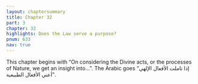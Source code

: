 ```yaml
---
layout: chaptersummary
title: Chapter 32
part: 3
chapter: 32
highlights: Does the Law serve a purpose?
pnum: 633
nav: true
---
```


This chapter begins with “On considering the Divine acts, or the processes of Nature, we get an insight into…”. The Arabic goes “إذا تاملت الأفعال الإلهي أعني الأفعال الطبيعية”.

